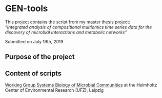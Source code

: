 # GEN-tools

This project contains the script from my master thesis project:  
*“Integrated analysis of compositional multiomics time series data for the discovery of microbial
interactions and metabolic networks”*

Submitted on July 19th, 2019

 ## Purpose of the project
 
 
 ## Content of scripts
 
 
 
[Working Group Systems Biology of Microbial Communities](https://www.ufz.de/index.php?en=38437) at the Helmholtz Center of Environmental Research (UFZ), Leipzig
